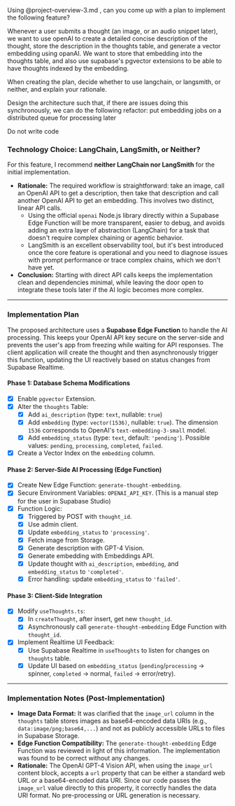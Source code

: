 Using @project-overview-3.md , can you come up with a plan to implement the following feature?

Whenever a user submits a thought (an image, or an audio snippet later), we want to use openAI to create a detailed concise description of the thought, store the description in the thoughts table, and generate a vector embedding using opanAI.  We want to store that embedding into the thoughts table, and also use supabase's pgvector extensions to be able to have thoughts indexed by the embedding.

When creating the plan, decide whether to use langchain, or langsmith, or neither, and explain your rationale.

Design the architecture such that, if there are issues doing this synchronously, we can do the following refactor: put embedding jobs on a distributed queue for processing later

Do not write code

### Technology Choice: LangChain, LangSmith, or Neither?

For this feature, I recommend **neither LangChain nor LangSmith** for the initial implementation.

-   **Rationale:** The required workflow is straightforward: take an image, call an OpenAI API to get a description, then take that description and call another OpenAI API to get an embedding. This involves two distinct, linear API calls.
    -   Using the official `openai` Node.js library directly within a Supabase Edge Function will be more transparent, easier to debug, and avoids adding an extra layer of abstraction (LangChain) for a task that doesn't require complex chaining or agentic behavior.
    -   LangSmith is an excellent observability tool, but it's best introduced once the core feature is operational and you need to diagnose issues with prompt performance or trace complex chains, which we don't have yet.
-   **Conclusion:** Starting with direct API calls keeps the implementation clean and dependencies minimal, while leaving the door open to integrate these tools later if the AI logic becomes more complex.

---

### Implementation Plan

The proposed architecture uses a **Supabase Edge Function** to handle the AI processing. This keeps your OpenAI API key secure on the server-side and prevents the user's app from freezing while waiting for API responses. The client application will create the thought and then asynchronously trigger this function, updating the UI reactively based on status changes from Supabase Realtime.

#### Phase 1: Database Schema Modifications

- [x] Enable `pgvector` Extension.
- [x] Alter the `thoughts` Table:
    - [x] Add `ai_description` (type: `text`, nullable: `true`)
    - [x] Add `embedding` (type: `vector(1536)`, nullable: `true`). The dimension `1536` corresponds to OpenAI's `text-embedding-3-small` model.
    - [x] Add `embedding_status` (type: `text`, default: `'pending'`). Possible values: `pending`, `processing`, `completed`, `failed`.
- [x] Create a Vector Index on the `embedding` column.

#### Phase 2: Server-Side AI Processing (Edge Function)

- [x] Create New Edge Function: `generate-thought-embedding`.
- [x] Secure Environment Variables: `OPENAI_API_KEY`. (This is a manual step for the user in Supabase Studio)
- [x] Function Logic:
    - [x] Triggered by POST with `thought_id`.
    - [x] Use admin client.
    - [x] Update `embedding_status` to `'processing'`.
    - [x] Fetch image from Storage.
    - [x] Generate description with GPT-4 Vision.
    - [x] Generate embedding with Embeddings API.
    - [x] Update thought with `ai_description`, `embedding`, and `embedding_status` to `'completed'`.
    - [x] Error handling: update `embedding_status` to `'failed'`.

#### Phase 3: Client-Side Integration

- [x] Modify `useThoughts.ts`:
    - [x] In `createThought`, after insert, get new `thought_id`.
    - [x] Asynchronously call `generate-thought-embedding` Edge Function with `thought_id`.
- [x] Implement Realtime UI Feedback:
    - [x] Use Supabase Realtime in `useThoughts` to listen for changes on `thoughts` table.
    - [x] Update UI based on `embedding_status` (`pending`/`processing` -> spinner, `completed` -> normal, `failed` -> error/retry).

---

### Implementation Notes (Post-Implementation)

*   **Image Data Format:** It was clarified that the `image_url` column in the `thoughts` table stores images as base64-encoded data URIs (e.g., `data:image/png;base64,...`) and not as publicly accessible URLs to files in Supabase Storage.
*   **Edge Function Compatibility:** The `generate-thought-embedding` Edge Function was reviewed in light of this information. The implementation was found to be correct without any changes.
*   **Rationale:** The OpenAI GPT-4 Vision API, when using the `image_url` content block, accepts a `url` property that can be either a standard web URL or a base64-encoded data URI. Since our code passes the `image_url` value directly to this property, it correctly handles the data URI format. No pre-processing or URL generation is necessary.
